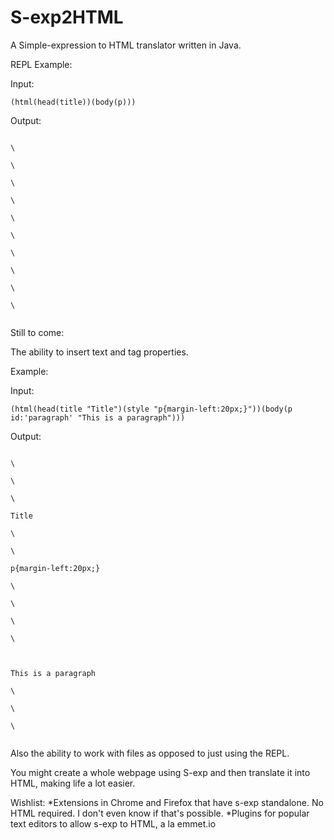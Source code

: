 S-exp2HTML
==========

A Simple-expression to HTML translator written in Java.

REPL Example:

Input:

<code>(html(head(title))(body(p)))</code>

Output:

<code>
\<html\><br/>
\<head\><br/>
\<title\><br/>
\</title\><br/>
\</head\><br/>
\<body\><br/>
\<p\><br/>
\</p\><br/>
\</body\><br/>
\</html\><br/>
</code>

Still to come:

The ability to insert text and tag properties.

Example:

Input:

<code>(html(head(title "Title")(style "p{margin-left:20px;}"))(body(p id:'paragraph' "This is a paragraph")))</code>

Output:

<code>
\<html\><br/>
\<head\><br/>
\<title\><br/>
Title<br/>
\</title\><br/>
\<style\><br/>
p{margin-left:20px;}<br/>
\</style\><br/>
\</head\><br/>
\<body\><br/>
\<p id='paragraph'\><br/>
This is a paragraph<br/>
\</p\><br/>
\</body\><br/>
\</html\><br/>
</code>

Also the ability to work with files as opposed to just using the REPL.

You might create a whole webpage using S-exp and then translate it into HTML, making life a lot easier.

Wishlist:
*Extensions in Chrome and Firefox that have s-exp standalone. No HTML required. I don't even know if that's possible.
*Plugins for popular text editors to allow s-exp to HTML, a la emmet.io
